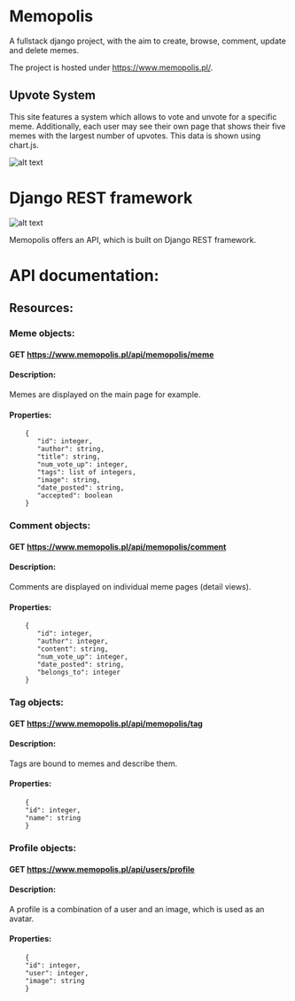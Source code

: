 # **Memopolis**

A fullstack django project, with the aim to create, browse, comment, update and delete memes.

The project is hosted under https://www.memopolis.pl/.

## Upvote System

This site features a system which allows to vote and unvote for a specific meme. Additionally, each user may see their own page that shows their five memes with the largest number of upvotes. This data is shown using chart.js.

![alt text](https://i.imgur.com/Yqtc0xA.png?1 "User upvotes")

# Django REST framework
![alt text](https://i.imgur.com/8UKKiuv.png?1 "Django REST framework")

Memopolis offers an API, which is built on Django REST framework.

# API documentation:
## Resources:
### Meme objects:
#### GET https://www.memopolis.pl/api/memopolis/meme
#### Description:
 Memes are displayed on the main page for example.
#### Properties:
        {
           "id": integer,
           "author": string,
           "title": string,
           "num_vote_up": integer,
           "tags": list of integers,
           "image": string,
           "date_posted": string,
           "accepted": boolean
        }
        
        
        
### Comment objects:
#### GET https://www.memopolis.pl/api/memopolis/comment
#### Description:
 Comments are displayed on individual meme pages (detail views).
#### Properties:
        {
           "id": integer,
           "author": integer,
           "content": string,
           "num_vote_up": integer,
           "date_posted": string,
           "belongs_to": integer
        }
### Tag objects:
#### GET https://www.memopolis.pl/api/memopolis/tag
#### Description:
 Tags are bound to memes and describe them.
#### Properties:
        {
        "id": integer,
        "name": string
        }
### Profile objects:
#### GET https://www.memopolis.pl/api/users/profile
#### Description:
 A profile is a combination of a user and an image, which is used as an avatar.
#### Properties:
        {
        "id": integer,
        "user": integer,
        "image": string 
        }
